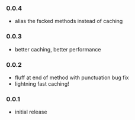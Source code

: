 ### 0.0.4

* alias the fscked methods instead of caching

### 0.0.3

* better caching, better performance

### 0.0.2

* fluff at end of method with punctuation bug fix
* lightning fast caching!

### 0.0.1

* initial release